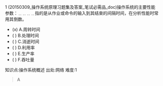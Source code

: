 1
(20150309_操作系统原理习题集及答案_笔试必需品_doc)操作系统的主要性能参数：﹎﹎﹎﹎指的是从作业或命令的输入到其结束的间隔时间，在分析性能时常
用其倒数。
- (x) A.周转时间
- ( ) B.处理时间
- ( ) C.消逝时间
- ( ) D.利用率
- ( ) E.生产率
- ( ) F.吞吐量

知识点:操作系统概述
出处:网络
难度:1
> A
